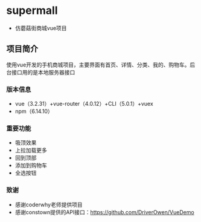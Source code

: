 # supermall

- 仿蘑菇街商城vue项目

## 项目简介
使用vue开发的手机商城项目，主要界面有首页、详情、分类、我的、购物车。后台接口用的是本地服务器接口

### 版本信息

- vue（3.2.31）+vue-router（4.0.12）+CLI（5.0.1）+vuex
- npm（6.14.10）

### 重要功能
- 吸顶效果
- 上拉加载更多
- 回到顶部
- 添加到购物车
- 全选按钮

### 致谢
- 感谢coderwhy老师提供项目
- 感谢constown提供的API接口：https://github.com/DriverOwen/VueDemo
